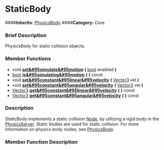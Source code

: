 #  StaticBody  
####**Inherits:** [PhysicsBody](class_physicsbody)
####**Category:** Core

###  Brief Description  
PhysicsBody for static collision objects.

###  Member Functions 
  * void  **[set&#95simulate&#95motion](#set_simulate_motion)**  **(** [bool](class_bool) enabled  **)**
  * [bool](class_bool)  **[is&#95simulating&#95motion](#is_simulating_motion)**  **(** **)** const
  * void  **[set&#95constant&#95linear&#95velocity](#set_constant_linear_velocity)**  **(** [Vector3](class_vector3) vel  **)**
  * void  **[set&#95constant&#95angular&#95velocity](#set_constant_angular_velocity)**  **(** [Vector3](class_vector3) vel  **)**
  * [Vector3](class_vector3)  **[get&#95constant&#95linear&#95velocity](#get_constant_linear_velocity)**  **(** **)** const
  * [Vector3](class_vector3)  **[get&#95constant&#95angular&#95velocity](#get_constant_angular_velocity)**  **(** **)** const

###  Description  
StaticBody implements a static collision [Node](class_node), by utilizing a rigid body in the [PhysicsServer](class_physicsserver). Static bodies are used for static collision. For more information on physics body nodes, see [PhysicsBody](class_physicsbody).

###  Member Function Description  
